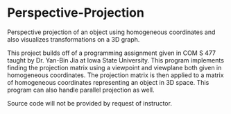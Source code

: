 # Perspective-Projection
Perspective projection of an object using homogeneous coordinates and also visualizes transformations on a 3D graph.

This project builds off of a programming assignment given in COM S 477 taught by Dr. Yan-Bin Jia at Iowa State University. This program implements finding the projection matrix using a viewpoint and viewplane both given in homogeneous coordinates. The projection matrix is then applied to a matrix of homogeneous coordinates representing an object in 3D space. This program can also handle parallel projection as well.

Source code will not be provided by request of instructor.
